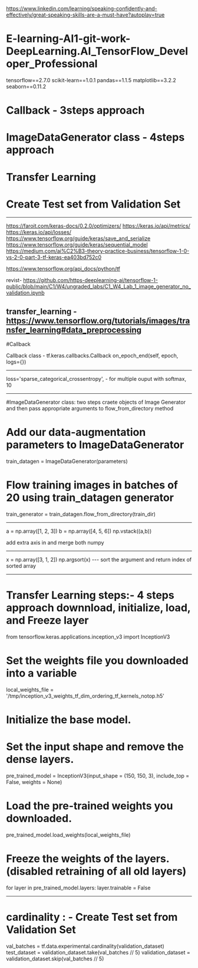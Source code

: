 https://www.linkedin.com/learning/speaking-confidently-and-effectively/great-speaking-skills-are-a-must-have?autoplay=true

# E-learning-AI1-git-work-DeepLearning.AI_TensorFlow_Developer_Professional
tensorflow==2.7.0
scikit-learn==1.0.1
pandas==1.1.5
matplotlib==3.2.2
seaborn==0.11.2

# Callback - 3steps approach
# ImageDataGenerator class -  4steps approach
# Transfer Learning 
# Create Test set from Validation Set
------------------------------------

https://faroit.com/keras-docs/0.2.0/optimizers/
https://keras.io/api/metrics/
https://keras.io/api/losses/
https://www.tensorflow.org/guide/keras/save_and_serialize
https://www.tensorflow.org/guide/keras/sequential_model
https://medium.com/ai%C2%B3-theory-practice-business/tensorflow-1-0-vs-2-0-part-3-tf-keras-ea403bd752c0

https://www.tensorflow.org/api_docs/python/tf


revist- https://github.com/https-deeplearning-ai/tensorflow-1-public/blob/main/C1/W4/ungraded_labs/C1_W4_Lab_1_image_generator_no_validation.ipynb

transfer_learning - https://www.tensorflow.org/tutorials/images/transfer_learning#data_preprocessing
-----------------------------------------------------------------------------------------------
#Callback


Callback class - tf.keras.callbacks.Callback
on_epoch_end(self, epoch, logs={}) 

------------------------------------------------------------------------------------------------

loss='sparse_categorical_crossentropy',  - for multiple ouput with softmax, 10

------------------------------------------------------------------------------------------------
#ImageDataGenerator class: two steps craete objects of Image Generator and then pass appropriate arguments to flow_from_directory method

# Add our data-augmentation parameters to ImageDataGenerator
train_datagen = ImageDataGenerator(parameters)

# Flow training images in batches of 20 using train_datagen generator
train_generator = train_datagen.flow_from_directory(train_dir)

--------------------------------------------------------------------------------------------------

a = np.array([1, 2, 3])
b = np.array([4, 5, 6])
np.vstack((a,b))

add extra axis in and merge both numpy

--------------------------------------------------------------------------------------------------

x = np.array([3, 1, 2])
np.argsort(x) --- sort the argument and return index of sorted array

----------------------------------------------------------------------------------------------------
# Transfer Learning steps:- 4 steps approach downnload, initialize, load, and Freeze layer

from tensorflow.keras.applications.inception_v3 import InceptionV3

# Set the weights file you downloaded into a variable
local_weights_file = '/tmp/inception_v3_weights_tf_dim_ordering_tf_kernels_notop.h5'

# Initialize the base model.
# Set the input shape and remove the dense layers.
pre_trained_model = InceptionV3(input_shape = (150, 150, 3), 
                                include_top = False, 
                                weights = None)

# Load the pre-trained weights you downloaded.
pre_trained_model.load_weights(local_weights_file)

# Freeze the weights of the layers.(disabled retraining of all old layers)
for layer in pre_trained_model.layers:
  layer.trainable = False
  
----------------------------------------------------------------------------------------------------
# cardinality : - Create Test set from Validation Set
 
val_batches = tf.data.experimental.cardinality(validation_dataset)
test_dataset = validation_dataset.take(val_batches // 5)
validation_dataset = validation_dataset.skip(val_batches // 5)


